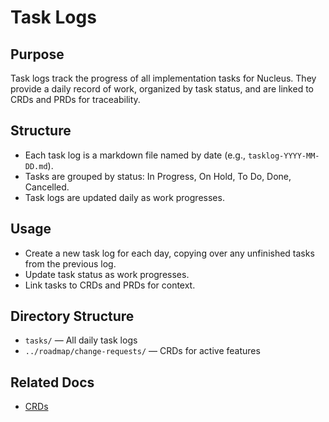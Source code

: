 # Task Logs

## Purpose
Task logs track the progress of all implementation tasks for Nucleus. They provide a daily record of work, organized by task status, and are linked to CRDs and PRDs for traceability.

## Structure
- Each task log is a markdown file named by date (e.g., `tasklog-YYYY-MM-DD.md`).
- Tasks are grouped by status: In Progress, On Hold, To Do, Done, Cancelled.
- Task logs are updated daily as work progresses.

## Usage
- Create a new task log for each day, copying over any unfinished tasks from the previous log.
- Update task status as work progresses.
- Link tasks to CRDs and PRDs for context.

## Directory Structure
- `tasks/` — All daily task logs
- `../roadmap/change-requests/` — CRDs for active features

## Related Docs
- [CRDs](../roadmap/change-requests/readme.md) 